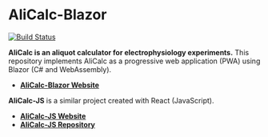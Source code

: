 # AliCalc-Blazor

[![Build Status](https://dev.azure.com/swharden/swharden/_apis/build/status/swharden.AliCalc-Blazor?branchName=main)](https://dev.azure.com/swharden/swharden/_build/latest?definitionId=14&branchName=main)

**AliCalc is an aliquot calculator for electrophysiology experiments.** This repository implements AliCalc as a progressive web application (PWA) using Blazor (C# and WebAssembly).

* [**AliCalc-Blazor Website**](https://swharden.com/software/alicalc2)

**AliCalc-JS** is a similar project created with React (JavaScript).
 * [**AliCalc-JS Website**](https://swharden.com/software/alicalc)
 * [**AliCalc-JS Repository**](https://github.com/swharden/AliCalc)